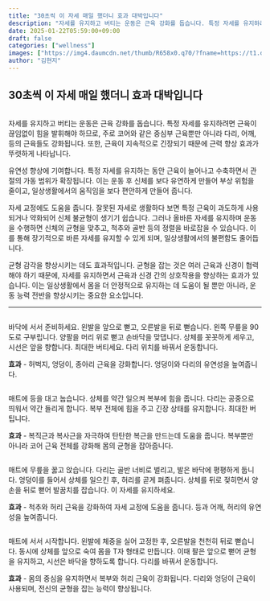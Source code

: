 ```yaml
---
title: "30초씩 이 자세 매일 했더니 효과 대박입니다"
description: "자세를 유지하고 버티는 운동은 근육 강화를 돕습니다. 특정 자세를 유지하려면 근육이 끊임없이 힘을 발휘해야 하므로, 주로 코어와 같은 중심부 근육뿐만 아니라 다리, 어깨, 등의 근육들도 강화됩니다. 또한, 근육이 지속적으로 긴장되기 때문에 근력 향상 효과가 뚜렷하게 나"
date: 2025-01-22T05:59:00+09:00
draft: false
categories: ["wellness"]
images: ["https://img4.daumcdn.net/thumb/R658x0.q70/?fname=https://t1.daumcdn.net/news/202411/07/tenbody/20241107073036672ozrq.jpg", "https://t1.daumcdn.net/news/202411/07/tenbody/20241107073036934xphj.gif", "https://t1.daumcdn.net/news/202411/07/tenbody/20241107073037160aexw.gif", "https://t1.daumcdn.net/news/202411/07/tenbody/20241107073037520snnu.gif", "https://t1.daumcdn.net/news/202411/07/tenbody/20241107073037855vhah.gif"]
author: "김현지"
---
```


<h2 >30초씩 이 자세 매일 했더니 효과 대박입니다</h2> <figure ><img src="https://img4.daumcdn.net/thumb/R658x0.q70/?fname=https://t1.daumcdn.net/news/202411/07/tenbody/20241107073036672ozrq.jpg" alt=""/></figure> <p>자세를 유지하고 버티는 운동은 근육 강화를 돕습니다. 특정 자세를 유지하려면 근육이 끊임없이 힘을 발휘해야 하므로, 주로 코어와 같은 중심부 근육뿐만 아니라 다리, 어깨, 등의 근육들도 강화됩니다. 또한, 근육이 지속적으로 긴장되기 때문에 근력 향상 효과가 뚜렷하게 나타납니다.</p> <p>유연성 향상에 기여합니다. 특정 자세를 유지하는 동안 근육이 늘어나고 수축하면서 관절의 가동 범위가 확장됩니다. 이는 운동 후 신체를 보다 유연하게 만들어 부상 위험을 줄이고, 일상생활에서의 움직임을 보다 편안하게 만들어 줍니다.</p> <p>자세 교정에도 도움을 줍니다. 잘못된 자세로 생활하다 보면 특정 근육이 과도하게 사용되거나 약화되어 신체 불균형이 생기기 쉽습니다. 그러나 올바른 자세를 유지하며 운동을 수행하면 신체의 균형을 맞추고, 척추와 골반 등의 정렬을 바로잡을 수 있습니다. 이를 통해 장기적으로 바른 자세를 유지할 수 있게 되며, 일상생활에서의 불편함도 줄어듭니다.</p> <p>균형 감각을 향상시키는 데도 효과적입니다. 균형을 잡는 것은 여러 근육과 신경이 협력해야 하기 때문에, 자세를 유지하면서 근육과 신경 간의 상호작용을 향상하는 효과가 있습니다. 이는 일상생활에서 몸을 더 안정적으로 유지하는 데 도움이 될 뿐만 아니라, 운동 능력 전반을 향상시키는 중요한 요소입니다.</p> <hr /> <figure ><img src="https://t1.daumcdn.net/news/202411/07/tenbody/20241107073036934xphj.gif" alt=""/></figure> <p>바닥에 서서 준비하세요. 왼발을 앞으로 뻗고, 오른발을 뒤로 뻗습니다. 왼쪽 무릎을 90도로 구부립니다. 양팔을 머리 위로 뻗고 손바닥을 맞댑니다. 상체를 꼿꼿하게 세우고, 시선은 앞을 향합니다. 최대한 버티세요. 다리 위치를 바꿔서 운동합니다.</p> <p><strong>효과</strong> - 허벅지, 엉덩이, 종아리 근육을 강화합니다. 엉덩이와 다리의 유연성을 높여줍니다.</p> <figure ><img src="https://t1.daumcdn.net/news/202411/07/tenbody/20241107073037160aexw.gif" alt=""/></figure> <p>매트에 등을 대고 눕습니다. 상체를 약간 일으켜 복부에 힘을 줍니다. 다리는 공중으로 띄워서 약간 들리게 합니다. 복부 전체에 힘을 주고 긴장 상태를 유지합니다. 최대한 버팁니다.</p> <p><strong>효과</strong> - 복직근과 복사근을 자극하여 탄탄한 복근을 만드는데 도움을 줍니다. 복부뿐만 아니라 코어 근육 전체를 강화해 몸의 균형을 잡아줍니다.</p> <figure ><img src="https://t1.daumcdn.net/news/202411/07/tenbody/20241107073037520snnu.gif" alt=""/></figure> <p>매트에 무릎을 꿇고 앉습니다. 다리는 골반 너비로 벌리고, 발은 바닥에 평평하게 둡니다. 엉덩이를 들어서 상체를 일으킨 후, 허리를 곧게 펴줍니다. 상체를 뒤로 젖히면서 양손을 뒤로 뻗어 발꿈치를 잡습니다. 이 자세를 유지하세요.</p> <p><strong>효과</strong> - 척추와 허리 근육을 강화하여 자세 교정에 도움을 줍니다. 등과 어깨, 허리의 유연성을 높여줍니다.</p> <figure ><img src="https://t1.daumcdn.net/news/202411/07/tenbody/20241107073037855vhah.gif" alt=""/></figure> <p>매트에 서서 시작합니다. 왼발에 체중을 실어 고정한 후, 오른발을 천천히 뒤로 뻗습니다. 동시에 상체를 앞으로 숙여 몸을 T자 형태로 만듭니다. 이때 팔은 앞으로 뻗어 균형을 유지하고, 시선은 바닥을 향하도록 합니다. 다리를 바꿔서 운동합니다.</p> <p><strong>효과</strong> - 몸의 중심을 유지하면서 복부와 허리 근육이 강화됩니다. 다리와 엉덩이 근육이 사용되며, 전신의 균형을 잡는 능력이 향상됩니다.</p>